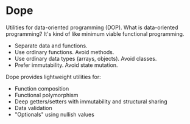 # Dope

Utilities for data-oriented programming (DOP). What is data-oriented programming? It's kind of like minimum viable functional programming.

- Separate data and functions.
- Use ordinary functions. Avoid methods.
- Use ordinary data types (arrays, objects). Avoid classes.
- Prefer immutability. Avoid state mutation.

Dope provides lightweight utilities for:

- Function composition
- Functional polymorphism
- Deep getters/setters with immutability and structural sharing
- Data validation
- "Optionals" using nullish values
